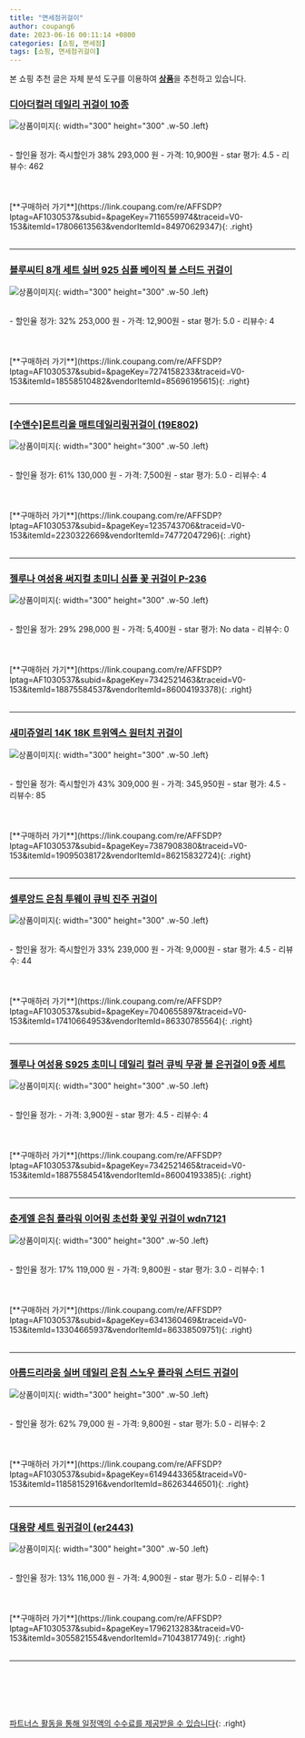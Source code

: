```yaml
---
title: "면세점귀걸이"
author: coupang6
date: 2023-06-16 00:11:14 +0800
categories: [쇼핑, 면세점]
tags: [쇼핑, 면세점귀걸이]
---
```


본 쇼핑 추천 글은 자체 분석 도구를 이용하여 [**상품**](https://link.coupang.com/a/bao1ui)을 추천하고 있습니다.

### [디아더컬러 데일리 귀걸이 10종](https://link.coupang.com/re/AFFSDP?lptag=AF1030537&subid=&pageKey=7116559974&traceid=V0-153&itemId=17806613563&vendorItemId=84970629347)

![상품이미지](https://thumbnail10.coupangcdn.com/thumbnails/remote/230x230ex/image/vendor_inventory/079f/97af2dc29506961c18597f4ac180ee5e7343f609e8da4ed7e0d41396d089.jpg){: width="300" height="300" .w-50 .left}


<br>
- 할인율 정가: 즉시할인가 38%  293,000   원
- 가격: 10,900원
- star 평가: 4.5
- 리뷰수: 462
<br>
<br>
<br>
<br>
[**구매하러 가기**](https://link.coupang.com/re/AFFSDP?lptag=AF1030537&subid=&pageKey=7116559974&traceid=V0-153&itemId=17806613563&vendorItemId=84970629347){: .right}
<br>
<br>

---

### [블루씨티 8개 세트 실버 925 심플 베이직 볼 스터드 귀걸이](https://link.coupang.com/re/AFFSDP?lptag=AF1030537&subid=&pageKey=7274158233&traceid=V0-153&itemId=18558510482&vendorItemId=85696195615)

![상품이미지](https://thumbnail9.coupangcdn.com/thumbnails/remote/230x230ex/image/vendor_inventory/20af/40e494d510ea386608eac76a3af3745b4374fa800ce93f086201fd2b8f03.png){: width="300" height="300" .w-50 .left}


<br>
- 할인율 정가: 32%  253,000   원
- 가격: 12,900원
- star 평가: 5.0
- 리뷰수: 4
<br>
<br>
<br>
<br>
[**구매하러 가기**](https://link.coupang.com/re/AFFSDP?lptag=AF1030537&subid=&pageKey=7274158233&traceid=V0-153&itemId=18558510482&vendorItemId=85696195615){: .right}
<br>
<br>

---

### [[수앤수]몬트리올 매트데일리링귀걸이 (19E802)](https://link.coupang.com/re/AFFSDP?lptag=AF1030537&subid=&pageKey=1235743706&traceid=V0-153&itemId=2230322669&vendorItemId=74772047296)

![상품이미지](https://thumbnail6.coupangcdn.com/thumbnails/remote/230x230ex/image/vendor_inventory/62ad/d336402f96f4266045758de1a18e0cdd0cf8ad048815b1564a86c643c630.jpg){: width="300" height="300" .w-50 .left}


<br>
- 할인율 정가: 61%  130,000   원
- 가격: 7,500원
- star 평가: 5.0
- 리뷰수: 4
<br>
<br>
<br>
<br>
[**구매하러 가기**](https://link.coupang.com/re/AFFSDP?lptag=AF1030537&subid=&pageKey=1235743706&traceid=V0-153&itemId=2230322669&vendorItemId=74772047296){: .right}
<br>
<br>

---

### [젤루나 여성용 써지컬 초미니 심플 꽃 귀걸이 P-236](https://link.coupang.com/re/AFFSDP?lptag=AF1030537&subid=&pageKey=7342521463&traceid=V0-153&itemId=18875584537&vendorItemId=86004193378)

![상품이미지](https://thumbnail8.coupangcdn.com/thumbnails/remote/230x230ex/image/rs_quotation_api/jabpuefb/8a69aaa65cfc4e3fa187dfcd9672c24e.jpg){: width="300" height="300" .w-50 .left}


<br>
- 할인율 정가: 29%  298,000   원
- 가격: 5,400원
- star 평가: No data
- 리뷰수: 0
<br>
<br>
<br>
<br>
[**구매하러 가기**](https://link.coupang.com/re/AFFSDP?lptag=AF1030537&subid=&pageKey=7342521463&traceid=V0-153&itemId=18875584537&vendorItemId=86004193378){: .right}
<br>
<br>

---

### [새미쥬얼리 14K 18K 트위엑스 원터치 귀걸이](https://link.coupang.com/re/AFFSDP?lptag=AF1030537&subid=&pageKey=7387908380&traceid=V0-153&itemId=19095038172&vendorItemId=86215832724)

![상품이미지](https://thumbnail8.coupangcdn.com/thumbnails/remote/230x230ex/image/vendor_inventory/bcc9/eecfd229aa272525a439585997153132f18cdf948373fe7158b56d0a5ba6.jpg){: width="300" height="300" .w-50 .left}


<br>
- 할인율 정가: 즉시할인가 43%  309,000   원
- 가격: 345,950원
- star 평가: 4.5
- 리뷰수: 85
<br>
<br>
<br>
<br>
[**구매하러 가기**](https://link.coupang.com/re/AFFSDP?lptag=AF1030537&subid=&pageKey=7387908380&traceid=V0-153&itemId=19095038172&vendorItemId=86215832724){: .right}
<br>
<br>

---

### [셀루앙드 은침 투웨이 큐빅 진주 귀걸이](https://link.coupang.com/re/AFFSDP?lptag=AF1030537&subid=&pageKey=7040655897&traceid=V0-153&itemId=17410664953&vendorItemId=86330785564)

![상품이미지](https://thumbnail6.coupangcdn.com/thumbnails/remote/230x230ex/image/vendor_inventory/dfdf/48e67384d5189c7c04bd31a3cd2699212b1677255efa8b6f992b7b37d801.jpg){: width="300" height="300" .w-50 .left}


<br>
- 할인율 정가: 즉시할인가 33%  239,000   원
- 가격: 9,000원
- star 평가: 4.5
- 리뷰수: 44
<br>
<br>
<br>
<br>
[**구매하러 가기**](https://link.coupang.com/re/AFFSDP?lptag=AF1030537&subid=&pageKey=7040655897&traceid=V0-153&itemId=17410664953&vendorItemId=86330785564){: .right}
<br>
<br>

---

### [젤루나 여성용 S925 초미니 데일리 컬러 큐빅 무광 볼 은귀걸이 9종 세트](https://link.coupang.com/re/AFFSDP?lptag=AF1030537&subid=&pageKey=7342521465&traceid=V0-153&itemId=18875584541&vendorItemId=86004193385)

![상품이미지](https://thumbnail8.coupangcdn.com/thumbnails/remote/230x230ex/image/rs_quotation_api/x36fz8cs/b28c2f7642db484d95bec42c7c75b5a1.jpg){: width="300" height="300" .w-50 .left}


<br>
- 할인율 정가: 
- 가격: 3,900원
- star 평가: 4.5
- 리뷰수: 4
<br>
<br>
<br>
<br>
[**구매하러 가기**](https://link.coupang.com/re/AFFSDP?lptag=AF1030537&subid=&pageKey=7342521465&traceid=V0-153&itemId=18875584541&vendorItemId=86004193385){: .right}
<br>
<br>

---

### [춘게엘 은침 플라워 이어링 초선화 꽃잎 귀걸이 wdn7121](https://link.coupang.com/re/AFFSDP?lptag=AF1030537&subid=&pageKey=6341360469&traceid=V0-153&itemId=13304665937&vendorItemId=86338509751)

![상품이미지](https://thumbnail8.coupangcdn.com/thumbnails/remote/230x230ex/image/vendor_inventory/164d/589a3dec13e842a7fd6d2acebc0277dbb53dfe48381e7b127bf46386538e.jpg){: width="300" height="300" .w-50 .left}


<br>
- 할인율 정가: 17%  119,000   원
- 가격: 9,800원
- star 평가: 3.0
- 리뷰수: 1
<br>
<br>
<br>
<br>
[**구매하러 가기**](https://link.coupang.com/re/AFFSDP?lptag=AF1030537&subid=&pageKey=6341360469&traceid=V0-153&itemId=13304665937&vendorItemId=86338509751){: .right}
<br>
<br>

---

### [아름드리라움 실버 데일리 은침 스노우 플라워 스터드 귀걸이](https://link.coupang.com/re/AFFSDP?lptag=AF1030537&subid=&pageKey=6149443365&traceid=V0-153&itemId=11858152916&vendorItemId=86263446501)

![상품이미지](https://thumbnail7.coupangcdn.com/thumbnails/remote/230x230ex/image/vendor_inventory/77fa/f09bef8fc75d9d5b2267d1f3b365e38dfb2fe50813fddacc8022d1451934.jpg){: width="300" height="300" .w-50 .left}


<br>
- 할인율 정가: 62%  79,000   원
- 가격: 9,800원
- star 평가: 5.0
- 리뷰수: 2
<br>
<br>
<br>
<br>
[**구매하러 가기**](https://link.coupang.com/re/AFFSDP?lptag=AF1030537&subid=&pageKey=6149443365&traceid=V0-153&itemId=11858152916&vendorItemId=86263446501){: .right}
<br>
<br>

---

### [대용량 세트 링귀걸이 (er2443)](https://link.coupang.com/re/AFFSDP?lptag=AF1030537&subid=&pageKey=1796213283&traceid=V0-153&itemId=3055821554&vendorItemId=71043817749)

![상품이미지](https://thumbnail10.coupangcdn.com/thumbnails/remote/230x230ex/image/vendor_inventory/9688/504a38319d3bf53bc64f7e001288e3892da6534f7ae7894934be896167df.jpg){: width="300" height="300" .w-50 .left}


<br>
- 할인율 정가: 13%  116,000   원
- 가격: 4,900원
- star 평가: 5.0
- 리뷰수: 1
<br>
<br>
<br>
<br>
[**구매하러 가기**](https://link.coupang.com/re/AFFSDP?lptag=AF1030537&subid=&pageKey=1796213283&traceid=V0-153&itemId=3055821554&vendorItemId=71043817749){: .right}
<br>
<br>

---
<br><br><br><br><br> [파트너스 활동을 통해 일정액의 수수료를 제공받을 수 있습니다](https://link.coupang.com/a/bao1ui){: .right}